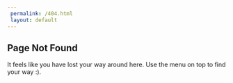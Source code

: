 ```yaml
---
 permalink: /404.html
 layout: default
---
```


## Page Not Found

It feels like you have lost your way around here. Use the menu on top to find your way :).